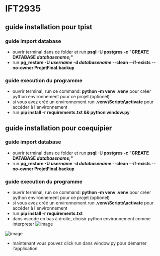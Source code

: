 # IFT2935

## guide installation pour tpist
### guide import database
 - ouvrir terminal dans ce folder et run **psql -U postgres -c "CREATE DATABASE *databasename*;"**
 - run **pg_restore -U *username* -d *databasename* --clean --if-exists --no-owner ProjetFinal.backup**
   
### guide execution du programme
 - ouvrir terminal, run ce command: **python -m venv .venv** pour créer python environnement pour ce projet (optionel)
 - si vous avez créé un environnement run **.venv\Scripts\activate** pour accéder à l'environnement
 - run **pip install -r requirements.txt && python window.py**

## guide installation pour coequipier
### guide import database
 - ouvrir terminal dans ce folder et run **psql -U postgres -c "CREATE DATABASE *databasename*;"**
 - run **pg_restore -U *username* -d *databasename* --clean --if-exists --no-owner ProjetFinal.backup**

### guide execution du programme
 - ouvrir terminal, run ce command: **python -m venv .venv** pour créer python environnement pour ce projet (optionel)
 - si vous avez créé un environnement run **.venv\Scripts\activate** pour accéder à l'environnement
 - run **pip install -r requirements.txt**
 - dans vscode en bas à droite, choisir python environnement comme interpreter
![image](https://github.com/user-attachments/assets/d9ca204a-7975-4a09-9d81-2aa8b08e22c5)


![image](https://github.com/user-attachments/assets/1562dcda-d0f5-42a8-ad1f-bf024e0a7390)

- maintenant vous pouvez click run dans window.py pour démarrer l'application

